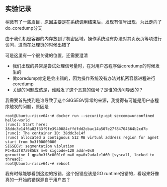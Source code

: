 ## 实验记录
稍微有了一些眉目，原因主要是在系统调用结束后，发现有信号出现，为此走向了do_coredump分支

由于我们机密容器的内存放到了机密区域，操作系统没有办法对其页表页等项进行访问，进而在处理页的时候出错了

可是这里有一个很关键的位置，还需要澄清
- 我们出现的异常是尝试处理信号量时，在对用户态程序做coredump的时候发生的
- 做coredump肯定是会出错的，因为操作系统没有办法对机密容器进程进行coredump
- 关键的问题应该是，谁触发了这个恶意的信号？是谁的访问导致的？

我需要首先找到是谁导致了这个SIGSEGV异常的来源，我觉得有可能是用户态程序触发的问题，原因是
```
root@Ubuntu-riscv64:~# docker run --security-opt seccomp=unconfined hello-world
[runc]: Start here: 38ddc3e14f6a82f33f9fe3940084cffdfdd2cbac14a507e27f84704664b2cd7b
[runc]: The container ID: 38ddc3e14f
[runc] allocated a contiguous 512 MB virtual address region for agnet start from 0x3f00000000
SIGSEGV: segmentation violation
PC=0x3f87a985b8 m=0 sigcode=128 addr=0x0                                                                                                                                                                                                                                                                                                                                                                                          goroutine 1 gp=0x3f3c0001c0 m=0 mp=0x2ada1e1d60 [syscall, locked to thread]:                                                                                                                                     root@Ubuntu-riscv64:~# reboot
```
我有时候能够看到这边的报错，这个报错应该是GO runtime报错的，看起来好像真的一开始的错误源自于用户态？
